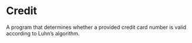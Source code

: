 # Credit
A program that determines whether a provided credit card number is valid according to Luhn’s algorithm.
